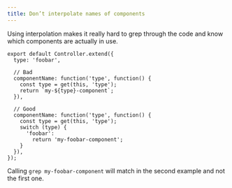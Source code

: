 ```yaml
---
title: Don’t interpolate names of components
---
```


Using interpolation makes it really hard to grep through the code and know which components are actually in use.

    export default Controller.extend({
      type: 'foobar',

      // Bad
      componentName: function('type', function() {
        const type = get(this, 'type');
        return `my-${type}-component`;
      }),

      // Good
      componentName: function('type', function() {
        const type = get(this, 'type');
        switch (type) {
          'foobar':
            return 'my-foobar-component';
        }
      }),
    });

Calling `grep my-foobar-component` will match in the second example and not the first one.

